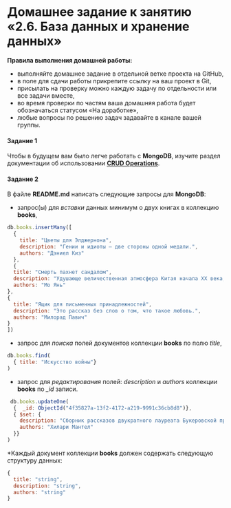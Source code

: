 # Домашнее задание к занятию «2.6. База данных и хранение данных»

**Правила выполнения домашней работы:** 
* выполняйте домашнее задание в отдельной ветке проекта на GitHub,
* в поле для сдачи работы прикрепите ссылку на ваш проект в Git,
* присылать на проверку можно каждую задачу по отдельности или все задачи вместе, 
* во время проверки по частям ваша домашняя работа будет обозначаться статусом «На доработке»,
* любые вопросы по решению задач задавайте в канале вашей группы.


#### Задание 1
Чтобы в будущем вам было легче работать с **MongoDB**, изучите раздел 
документации об использовании [**CRUD Operations**](https://docs.mongodb.com/manual/crud/).

#### Задание 2
В файле **README.md** написать следующие запросы для **MongoDB**:
 - запрос(ы) для *вставки* данных минимум о двух книгах в коллекцию **books**,

```javascript
db.books.insertMany([
  {
    title: "Цветы для Элджернона",
    description: "Гении и идиоты — две стороны одной медали.",
    authors: "Дэниел Киз"
  },
  {
  title: "Смерть пахнет сандалом",
  description: "Удушающе величественная атмосфера Китая начала XX века, перемешанная с полусказочными образами и симфонией ужаса.",
  authors: "Мо Янь"
},
{
  title: "Ящик для письменных принадлежностей",
  description: "Это рассказ без слов о том, что такое любовь.",
  authors: "Милорад Павич"
}
])
``` 
 - запрос для *поиска* полей документов коллекции **books** по полю *title*,
```javascript
db.books.find(
  { title: "Искусство войны"}
)
``` 
 - запрос для *редактирования* полей: *description* и *authors* коллекции **books** по *_id* записи.
```javascript
 db.books.updateOne(
  {  _id: ObjectId("4f35827a-13f2-4172-a219-9991c36cb8d8")},
  { $set: {
    description: "Сборник рассказов двукратного лауреата Букеровской премии.",
    authors: "Хилари Мантел"
  }}
)
``` 

*Каждый документ коллекции **books** должен содержать следующую структуру данных: 
```javascript
{
  title: "string",
  description: "string",
  authors: "string"
}
``` 
